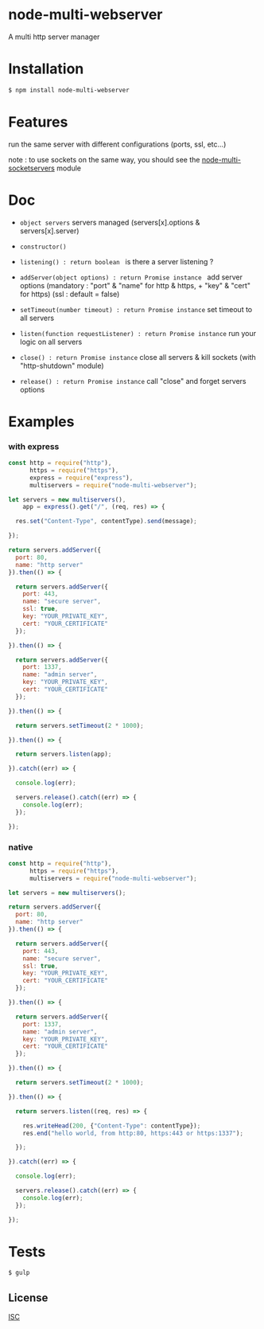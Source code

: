 # node-multi-webserver
A multi http server manager

# Installation

```bash
$ npm install node-multi-webserver
```

# Features

  run the same server with different configurations (ports, ssl, etc...)
  
  note : to use sockets on the same way, you should see the [node-multi-socketservers](https://www.npmjs.com/package/node-multi-socketservers) module

# Doc

* ``` object servers ``` servers managed (servers[x].options & servers[x].server)

* ``` constructor() ```

* ``` listening() : return boolean  ``` is there a server listening ?
* ``` addServer(object options) : return Promise instance  ``` add server options (mandatory : "port" & "name" for http & https, + "key" & "cert" for https) (ssl : default = false)
* ``` setTimeout(number timeout) : return Promise instance ``` set timeout to all servers
* ``` listen(function requestListener) : return Promise instance ``` run your logic on all servers
* ``` close() : return Promise instance ``` close all servers & kill sockets (with "http-shutdown" module)
* ``` release() : return Promise instance ``` call "close" and forget servers options

# Examples

### with express

```js
const http = require("http"),
      https = require("https"),
      express = require("express"),
      multiservers = require("node-multi-webserver");

let servers = new multiservers(),
    app = express().get("/", (req, res) => {

  res.set("Content-Type", contentType).send(message);

});

return servers.addServer({
  port: 80,
  name: "http server"
}).then(() => {

  return servers.addServer({
    port: 443,
    name: "secure server",
    ssl: true,
    key: "YOUR_PRIVATE_KEY",
    cert: "YOUR_CERTIFICATE"
  });

}).then(() => {

  return servers.addServer({
    port: 1337,
    name: "admin server",
    key: "YOUR_PRIVATE_KEY",
    cert: "YOUR_CERTIFICATE"
  });

}).then(() => {

  return servers.setTimeout(2 * 1000);

}).then(() => {

  return servers.listen(app);

}).catch((err) => {

  console.log(err);

  servers.release().catch((err) => {
    console.log(err);
  });

});
```
### native

```js
const http = require("http"),
      https = require("https"),
      multiservers = require("node-multi-webserver");

let servers = new multiservers();

return servers.addServer({
  port: 80,
  name: "http server"
}).then(() => {

  return servers.addServer({
    port: 443,
    name: "secure server",
    ssl: true,
    key: "YOUR_PRIVATE_KEY",
    cert: "YOUR_CERTIFICATE"
  });

}).then(() => {

  return servers.addServer({
    port: 1337,
    name: "admin server",
    key: "YOUR_PRIVATE_KEY",
    cert: "YOUR_CERTIFICATE"
  });

}).then(() => {

  return servers.setTimeout(2 * 1000);

}).then(() => {

  return servers.listen((req, res) => {

    res.writeHead(200, {"Content-Type": contentType});
    res.end("hello world, from http:80, https:443 or https:1337");

  });

}).catch((err) => {

  console.log(err);

  servers.release().catch((err) => {
    console.log(err);
  });

});
```


# Tests

```bash
$ gulp
```

## License

  [ISC](LICENSE)
